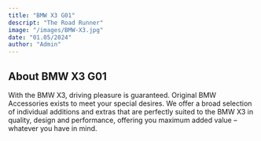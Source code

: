 ```yaml
---
title: "BMW X3 G01"
descript: "The Road Runner"
image: "/images/BMW-X3.jpg"
date: "01.05/2024"
author: "Admin"
---
```


## About BMW X3 G01

With the BMW X3, driving pleasure is guaranteed. Original BMW Accessories exists to meet your special desires. We offer a broad selection of individual additions and extras that are perfectly suited to the BMW X3 in quality, design and performance, offering you maximum added value – whatever you have in mind.
